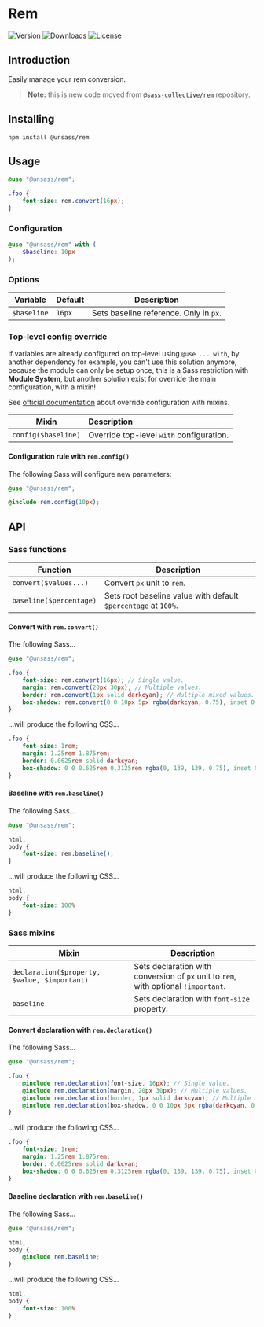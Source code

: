 # Rem

[![Version](https://flat.badgen.net/npm/v/@unsass/rem)](https://www.npmjs.com/package/@unsass/rem)
[![Downloads](https://flat.badgen.net/npm/dt/@unsass/rem)](https://www.npmjs.com/package/@unsass/rem)
[![License](https://flat.badgen.net/npm/license/@unsass/rem)](https://www.npmjs.com/package/@unsass/rem)

## Introduction

Easily manage your rem conversion.

> **Note:** this is new code moved
> from [`@sass-collective/rem`](https://github.com/sass-collective/sass-collective/tree/master/packages/rem) repository.

## Installing

```shell
npm install @unsass/rem
```

## Usage

```scss
@use "@unsass/rem";

.foo {
    font-size: rem.convert(16px);
}
```

### Configuration

```scss
@use "@unsass/rem" with (
    $baseline: 10px
);
```

### Options

| Variable    | Default | Description                            |
|-------------|---------|----------------------------------------|
| `$baseline` | `16px`  | Sets baseline reference. Only in `px`. |

### Top-level config override

If variables are already configured on top-level using `@use ... with`, by another dependency for example, you can't use
this solution anymore, because the module can only be setup once, this is a Sass restriction with **Module System**, but
another solution exist for override the main configuration, with a mixin!

See [official documentation](https://sass-lang.com/documentation/at-rules/use#with-mixins) about override configuration
with mixins.

| Mixin               | Description                              |
|---------------------|:-----------------------------------------|
| `config($baseline)` | Override top-level `with` configuration. |

#### Configuration rule with `rem.config()`

The following Sass will configure new parameters:

```scss
@use "@unsass/rem";

@include rem.config(10px);
```

## API

### Sass functions

| Function                | Description                                                    |
|-------------------------|----------------------------------------------------------------|
| `convert($values...)`   | Convert `px` unit to `rem`.                                    |
| `baseline($percentage)` | Sets root baseline value with default `$percentage` at `100%`. |

#### Convert with `rem.convert()`

The following Sass...

```scss
@use "@unsass/rem";

.foo {
    font-size: rem.convert(16px); // Single value.
    margin: rem.convert(20px 30px); // Multiple values.
    border: rem.convert(1px solid darkcyan); // Multiple mixed values.
    box-shadow: rem.convert(0 0 10px 5px rgba(darkcyan, 0.75), inset 0 0 10px 5px rgba(darkcyan, 0.75)); // Comma-separated values.
}
```

...will produce the following CSS...

```css
.foo {
    font-size: 1rem;
    margin: 1.25rem 1.875rem;
    border: 0.0625rem solid darkcyan;
    box-shadow: 0 0 0.625rem 0.3125rem rgba(0, 139, 139, 0.75), inset 0 0 0.625rem 0.3125rem rgba(0, 139, 139, 0.75);
}
```

#### Baseline with `rem.baseline()`

The following Sass...

```scss
@use "@unsass/rem";

html,
body {
    font-size: rem.baseline();
}
```

...will produce the following CSS...

```css
html,
body {
    font-size: 100%
}
```

### Sass mixins

| Mixin                                        | Description                                                                         |
|----------------------------------------------|-------------------------------------------------------------------------------------|
| `declaration($property, $value, $important)` | Sets declaration with conversion of `px` unit to `rem`, with optional `!important`. |
| `baseline`                                   | Sets declaration with `font-size` property.                                         |

#### Convert declaration with `rem.declaration()`

The following Sass...

```scss
@use "@unsass/rem";

.foo {
    @include rem.declaration(font-size, 16px); // Single value.
    @include rem.declaration(margin, 20px 30px); // Multiple values.
    @include rem.declaration(border, 1px solid darkcyan); // Multiple mixed values.
    @include rem.declaration(box-shadow, 0 0 10px 5px rgba(darkcyan, 0.75), inset 0 0 10px 5px rgba(darkcyan, 0.75)); // Comma-separated values.
}
```

...will produce the following CSS...

```css
.foo {
    font-size: 1rem;
    margin: 1.25rem 1.875rem;
    border: 0.0625rem solid darkcyan;
    box-shadow: 0 0 0.625rem 0.3125rem rgba(0, 139, 139, 0.75), inset 0 0 0.625rem 0.3125rem rgba(0, 139, 139, 0.75);
}
```

#### Baseline declaration with `rem.baseline()`

The following Sass...

```scss
@use "@unsass/rem";

html,
body {
    @include rem.baseline;
}
```

...will produce the following CSS...

```css
html,
body {
    font-size: 100%
}
```
